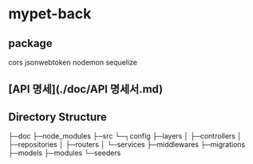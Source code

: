 # mypet-back

## package
cors
jsonwebtoken
nodemon
sequelize

## [API 명세](./doc/API 명세서.md)

## Directory Structure
├─doc
├─node_modules
├─src
└─┐config
  ├─layers
  │  ├─controllers
  │  ├─repositories
  │  ├─routers
  │  └─services
  ├─middlewares
  ├─migrations
  ├─models
  ├─modules
  └─seeders
